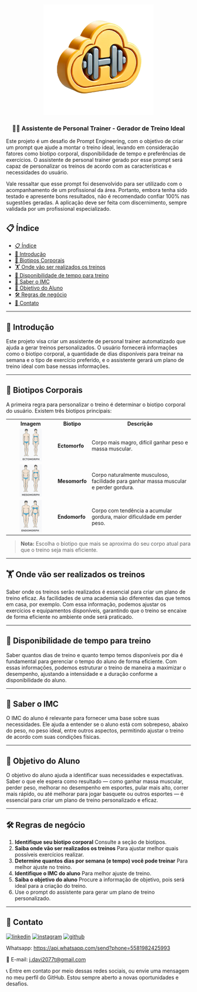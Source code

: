 <p align="center">
    <img width="300px" src="assets/logo_2.png">
</p>

<p align="center">
  <h3 align="center">🏋️‍♂️ Assistente de Personal Trainer - Gerador de Treino Ideal</h3>
Este projeto é um desafio de Prompt Engineering, com o objetivo de criar um prompt que ajude a montar o treino ideal, levando em consideração fatores como biotipo corporal, disponibilidade de tempo e preferências de exercícios. O assistente de personal trainer gerado por esse prompt será capaz de personalizar os treinos de acordo com as características e necessidades do usuário.

Vale ressaltar que esse prompt foi desenvolvido para ser utilizado com o acompanhamento de um profissional da área. Portanto, embora tenha sido testado e apresente bons resultados, não é recomendado confiar 100% nas sugestões geradas. A aplicação deve ser feita com discernimento, sempre validada por um profissional especializado.
</p>

## 📋 Índice

- [📋 Índice](#-índice)
- [📝 Introdução](#-introdução)
- [💪 Biotipos Corporais](#-biotipos-corporais)
- [🏋️ Onde vão ser realizados os treinos](#-Onde-vão-ser-realizados-os-treinos)
- [📅 Disponibilidade de tempo para treino](#️-Disponibilidade-de-tempo-para-treino)
- [🧮 Saber o IMC](#️-Saber-o-IMC)
- [🤔 Objetivo do Aluno](#️-Objetivo-do-Aluno)
- [🛠️ Regras de negócio](#️-regras-de-negócio)
- [🔗 Contato](#️-Contato)

---

## 📝 Introdução

Este projeto visa criar um assistente de personal trainer automatizado que ajuda a gerar treinos personalizados. O usuário fornecerá informações como o biotipo corporal, a quantidade de dias disponíveis para treinar na semana e o tipo de exercício preferido, e o assistente gerará um plano de treino ideal com base nessas informações.

---

## 💪 Biotipos Corporais

A primeira regra para personalizar o treino é determinar o biotipo corporal do usuário. Existem três biotipos principais:

<table>
  <tr>
    <th>Imagem</th>
    <th>Biotipo</th>
    <th>Descrição</th>
  </tr>
  <tr>
    <td style="text-align: center;">
      <img src="assets/ectomorph.jpg" width="50%" height="50%">
    </td>
    <td><strong>Ectomorfo</strong></td>
    <td>Corpo mais magro, difícil ganhar peso e massa muscular.</td>
  </tr>
  <tr>
    <td style="text-align: center;">
      <img src="assets/mesomorph.jpg" width="50%" height="50%">
    </td>
    <td><strong>Mesomorfo</strong></td>
    <td>Corpo naturalmente musculoso, facilidade para ganhar massa muscular e perder gordura.</td>
  </tr>
  <tr>
    <td style="text-align: center;">
      <img src="assets/endmorph.jpg" width="50%" height="50%">
    </td>
    <td><strong>Endomorfo</strong></td>
    <td>Corpo com tendência a acumular gordura, maior dificuldade em perder peso.</td>
  </tr>
</table>

> **Nota:** Escolha o biotipo que mais se aproxima do seu corpo atual para que o treino seja mais eficiente.

---

## 🏋️ Onde vão ser realizados os treinos

Saber onde os treinos serão realizados é essencial para criar um plano de treino eficaz. As facilidades de uma academia são diferentes das que temos em casa, por exemplo. Com essa informação, podemos ajustar os exercícios e equipamentos disponíveis, garantindo que o treino se encaixe de forma eficiente no ambiente onde será praticado.

---

## 📅 Disponibilidade de tempo para treino

Saber quantos dias de treino e quanto tempo temos disponíveis por dia é fundamental para gerenciar o tempo do aluno de forma eficiente. Com essas informações, podemos estruturar o treino de maneira a maximizar o desempenho, ajustando a intensidade e a duração conforme a disponibilidade do aluno.

---

## 🧮 Saber o IMC

O IMC do aluno é relevante para fornecer uma base sobre suas necessidades. Ele ajuda a entender se o aluno está com sobrepeso, abaixo do peso, no peso ideal, entre outros aspectos, permitindo ajustar o treino de acordo com suas condições físicas.

---

## 🤔 Objetivo do Aluno

O objetivo do aluno ajuda a identificar suas necessidades e expectativas. Saber o que ele espera como resultado — como ganhar massa muscular, perder peso, melhorar no desempenho em esportes, pular mais alto, correr mais rápido, ou até melhorar para jogar basquete ou outros esportes — é essencial para criar um plano de treino personalizado e eficaz.

---

## 🛠️ Regras de negócio

1. **Identifique seu biotipo corporal** Consulte a seção de biotipos.
2. **Saiba onde vão ser realizados os treinos** Para ajustar melhor quais possíveis exercícios realizar.
3. **Determine quantos dias por semana (e tempo) você pode treinar** Para melhor ajuste no treino.
4. **Identifique o IMC do aluno** Para melhor ajuste de treino.
5. **Saiba o objetivo do aluno** Procure a informação de objetivo, pois será ideal para a criação do treino.
6. Use o prompt do assistente para gerar um plano de treino personalizado.

---

## 🔗 Contato

[![linkedin](https://img.shields.io/badge/linkedin-0A66C2?style=for-the-badge&logo=linkedin&logoColor=white)](https://www.linkedin.com/in/jos%C3%A9-davi-779356240) [![instagram](https://img.shields.io/badge/instagram-E4405F?style=for-the-badge&logo=instagram&logoColor=white)](https://instagram.com/davi_dg_21?igshid=ZDdkNTZiNTM=) [![github](https://img.shields.io/badge/github-181717?style=for-the-badge&logo=github&logoColor=white)](https://github.com/J-Davi2) 

Whatsapp: https://api.whatsapp.com/send?phone=5581982425993

📧 E-mail: j.davi2077t@gmail.com

📞 Entre em contato por meio dessas redes sociais, ou envie uma mensagem no meu perfil do GitHub. Estou sempre aberto a novas oportunidades e desafios. 
